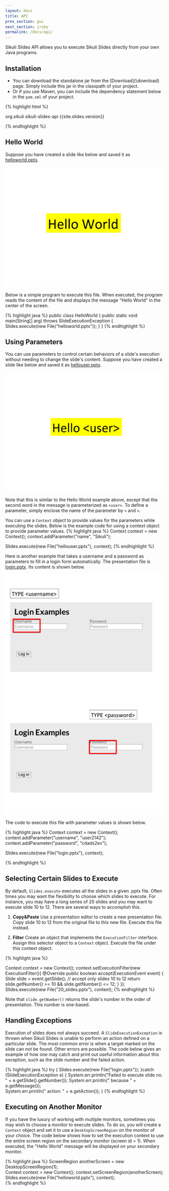 ```yaml
---
layout: docs
title: API
prev_section: gui
next_section: jruby
permalink: /docs/api/
---
```


Sikuli Slides API allows you to execute Sikuli Slides directly from your own Java programs. 

## Installation

* You can download the standalone jar from the [Download](\download\) page. Simply include this jar in the classpath of your project.
* Or if you use Maven, you can include the dependency statement below in the `pom.xml` of your project.

{% highlight html %}

<dependency>
	<groupId>org.sikuli</groupId>
	<artifactId>sikuli-slides-api</artifactId>
	<version>{{site.slides.version}}</version>
</dependency>

{% endhighlight %}



## Hello World
Suppose you have created a slide like below and saved it as [helloworld.pptx](/pptx/helloworld.pptx).

<img src="/img/helloworld.jpg" class="half img-polaroid">

Below is a simple program to execute this file. When executed, the program reads the content of the file and displays the message "Hello World" in the center of the screen.

{% highlight java %}
public class HelloWorld {
	public static void main(String[] arg) throws SlideExecutionException {		
		Slides.execute(new File("helloworld.pptx"));
	}
}
{% endhighlight %}

## Using Parameters

You can use parameters to control certain behaviors of a slide's execution without needing to change the slide's content. Suppose you have created a slide like below and saved it as [hellouser.pptx](/pptx/hellouser.pptx). 

<img src="/img/hellouser.jpg" class="half img-polaroid">

Note that this is similar to the Hello World example above, except that the second word in the message is parameterized as `<user>`. To define a parameter, simply enclose the name of the parameter by `<` and `>`. 

You can use a `Context` object to provide values for the parameters while executing the slides. Below is the example code for using a context object to provide parameter values.
{% highlight java %}
Context context = new Context();
context.addParameter("name", "Sikuli");		
		
Slides.execute(new File("hellouser.pptx"), context);
{% endhighlight %}


Here is another example that takes a username and a password as parameters to fill in a login form automatically.
The presentation file is [login.pptx](/pptx/login.pptx). Its content is shown below.

<img src="/img/login_username.jpg" class="half img-polaroid">
<img src="/img/login_password.jpg" class="half img-polaroid">

The code to execute this file with parameter values is shown below.

{% highlight java %}
Context context = new Context();
context.addParameter("username", "user2142");
context.addParameter("password", "cdads2ev");
		
Slides.execute(new File("login.pptx"), context);

{% endhighlight %}


## Selecting Certain Slides to Execute

By default, `Slides.execute` executes all the slides in a given .pptx file. Often times you may want the flexibility to choose which slides to execute. For instance, you may have a long series of 20 slides and you may want to execute slide 10 to 12. There are several ways to accomplish this.

1. **Copy&Paste** Use a presentation editor to create a new presentation file. Copy slide 10 to 12 from the original file to this new file. Execute this file instead.

2. **Filter** Create an object that implements the `ExecutionFilter` interface. Assign this selector object to a `Context` object. Execute the file under this context object.

{% highlight java %}

Context context = new Context();
context.setExecutionFilter(new ExecutionFilter(){
	@Override
	public boolean accept(ExecutionEvent event) {
		Slide slide = event.getSlide();
		// accept only slides 10 to 12
		return slide.getNumber() >= 10 && slide.getNumber() <= 12;
	}
});
Slides.execute(new File("20_slides.pptx"), context);
{% endhighlight %}

Note that `slide.getNumber()` returns the slide's number in the order of presentation. This number is one-based.

## Handling Exceptions

Execution of slides does not always succeed. A `SlideExecutionException` is thrown when Sikuli Slides is unable to perform an action defined on a particular slide. The most common error is when a target marked on the slide can not be found. Other errors are possible. The code below gives an example of how one may catch and print out useful information about this exception, such as the slide number and the failed action.

{% highlight java %}
try {
	Slides.execute(new File("login.pptx"));
}catch (SlideExecutionException e) {
	System.err.println("Failed to execute slide no. " + e.getSlide().getNumber());
	System.err.println(" because " + e.getMessage());			
	System.err.println(" action: " + e.getAction());
}
{% endhighlight %}

## Executing on Another Monitor

If you have the luxury of working with multiple monitors, sometimes you may wish to choose a monitor to execute slides. To do so, you will create a `Context` object and set it to use a `DesktopScreenRegion` on the monitor of your choice. The code below shows how to set the execution context to use the entire screen region on the secondary monitor (screen id = 1). When executed, the "Hello World" message will be displayed on your secondary monitor.

{% highlight java %}
ScreenRegion anotherScreen = new DesktopScreenRegion(1);		
Context context = new Context();
context.setScreenRegion(anotherScreen);
Slides.execute(new File("helloworld.pptx"), context);		
{% endhighlight %}